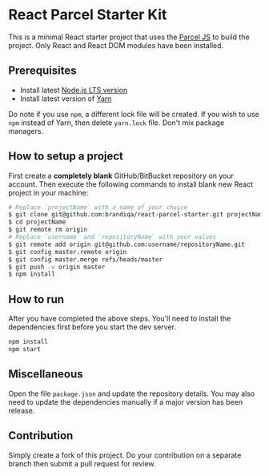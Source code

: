 # React Parcel Starter Kit

This is a minimal React starter project that uses the [Parcel JS](https://www.parceljs.org) to build the project. Only React and React DOM modules have been installed.

## Prerequisites

- Install latest [Node.js LTS version](https://nodejs.org/en/download/)
- Install latest version of [Yarn](https://classic.yarnpkg.com/en/)

Do note if you use `npm`, a different lock file will be created. If you wish to use `npm` instead of Yarn, then delete `yarn.lock` file. Don't mix package managers.

## How to setup a project

First create a **completely blank** GitHub/BitBucket repository on your account. Then execute the following commands to install blank new React project in your machine:

```bash
# Replace `projectName` with a name of your choice
$ git clone git@github.com:brandiqa/react-parcel-starter.git projectName
$ cd projectName
$ git remote rm origin
# Replace `username` and `repositoryName` with your values
$ git remote add origin git@github.com:username/repositoryName.git
$ git config master.remote origin
$ git config master.merge refs/heads/master
$ git push -u origin master
$ npm install

```

## How to run

After you have completed the above steps. You'll need to install the dependencies first before you start the dev server.

```bash
npm install
npm start
```

## Miscellaneous

Open the file `package.json` and update the repository details. You may also need to update the dependencies manually if a major version has been release.

## Contribution

Simply create a fork of this project. Do your contribution on a separate branch then submit a pull request for review.
